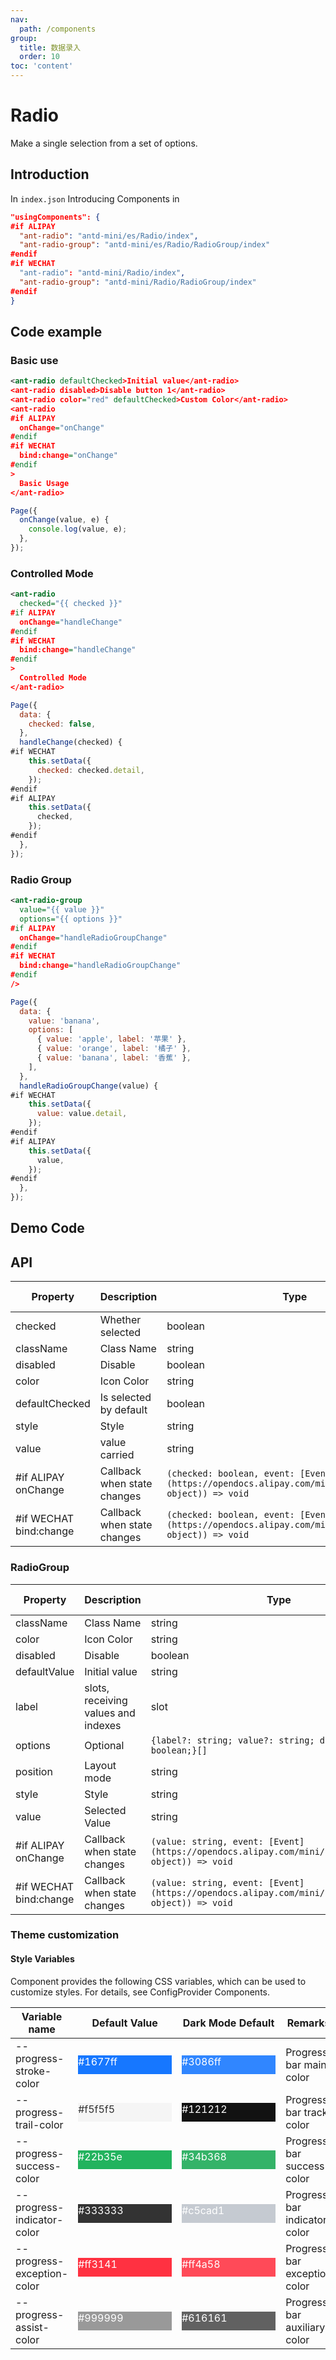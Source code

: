 ```yaml
---
nav:
  path: /components
group:
  title: 数据录入
  order: 10
toc: 'content'
---
```


# Radio

Make a single selection from a set of options.

## Introduction

In `index.json` Introducing Components in

```json
"usingComponents": {
#if ALIPAY
  "ant-radio": "antd-mini/es/Radio/index",
  "ant-radio-group": "antd-mini/es/Radio/RadioGroup/index"
#endif
#if WECHAT
  "ant-radio": "antd-mini/Radio/index",
  "ant-radio-group": "antd-mini/Radio/RadioGroup/index"
#endif
}
```

## Code example

### Basic use

```xml
<ant-radio defaultChecked>Initial value</ant-radio>
<ant-radio disabled>Disable button 1</ant-radio>
<ant-radio color="red" defaultChecked>Custom Color</ant-radio>
<ant-radio
#if ALIPAY
  onChange="onChange"
#endif
#if WECHAT
  bind:change="onChange"
#endif
>
  Basic Usage
</ant-radio>
```

```js
Page({
  onChange(value, e) {
    console.log(value, e);
  },
});
```

### Controlled Mode

```xml
<ant-radio
  checked="{{ checked }}"
#if ALIPAY
  onChange="handleChange"
#endif
#if WECHAT
  bind:change="handleChange"
#endif
>
  Controlled Mode
</ant-radio>
```

```js
Page({
  data: {
    checked: false,
  },
  handleChange(checked) {
#if WECHAT
    this.setData({
      checked: checked.detail,
    });
#endif
#if ALIPAY
    this.setData({
      checked,
    });
#endif
  },
});
```

### Radio Group

```xml
<ant-radio-group
  value="{{ value }}"
  options="{{ options }}"
#if ALIPAY
  onChange="handleRadioGroupChange"
#endif
#if WECHAT
  bind:change="handleRadioGroupChange"
#endif
/>

```

```js
Page({
  data: {
    value: 'banana',
    options: [
      { value: 'apple', label: '苹果' },
      { value: 'orange', label: '橘子' },
      { value: 'banana', label: '香蕉' },
    ],
  },
  handleRadioGroupChange(value) {
#if WECHAT
    this.setData({
      value: value.detail,
    });
#endif
#if ALIPAY
    this.setData({
      value,
    });
#endif
  },
});
```

## Demo Code

<code src='../../demo/pages/Radio/index'></code>

## API

| Property                   | Description             | Type                                                                                                  | Default Value |
| ---------------------- | ---------------- | ----------------------------------------------------------------------------------------------------- | ------ |
| checked                | Whether selected         | boolean                                                                                               | -      |
| className              | Class Name             | string                                                                                                | -      |
| disabled               | Disable         | boolean                                                                                               | false  |
| color                  | Icon Color         | string                                                                                                | -      |
| defaultChecked         | Is selected by default     | boolean                                                                                               | false  |
| style                  | Style             | string                                                                                                | -      |
| value                  | value carried  | string                                                                                                | -      |
| #if ALIPAY onChange    | Callback when state changes | `(checked: boolean, event: [Event](https://opendocs.alipay.com/mini/framework/event-object)) => void` | -      |
| #if WECHAT bind:change | Callback when state changes | `(checked: boolean, event: [Event](https://opendocs.alipay.com/mini/framework/event-object)) => void` | -      |

### RadioGroup

| Property                   | Description               | Type                                                                                               | Default Value     |
| ---------------------- | ------------------ | -------------------------------------------------------------------------------------------------- | ---------- |
| className              | Class Name               | string                                                                                             | -          |
| color                  | Icon Color           | string                                                                                             | -          |
| disabled               | Disable           | boolean                                                                                            | false      |
| defaultValue           | Initial value             | string                                                                                             | -          |
| label                  | slots, receiving values and indexes | slot                                                                                               | -          |
| options                | Optional             | `{label?: string; value?: string; disabled?: boolean;}[]`                                          | -          |
| position               | Layout mode           | string                                                                                             | `vertical` |
| style                  | Style               | string                                                                                             | -          |
| value                  | Selected Value           | string                                                                                             | -          |
| #if ALIPAY onChange    | Callback when state changes   | `(value: string, event: [Event](https://opendocs.alipay.com/mini/framework/event-object)) => void` | -          |
| #if WECHAT bind:change | Callback when state changes   | `(value: string, event: [Event](https://opendocs.alipay.com/mini/framework/event-object)) => void` | -          |

### Theme customization

#### Style Variables

Component provides the following CSS variables, which can be used to customize styles. For details, see ConfigProvider Components.

| Variable name                     | Default Value                                                                                            | Dark Mode Default                                                                                    | Remarks             |
| -------------------------- | ------------------------------------------------------------------------------------------------- | ------------------------------------------------------------------------------------------------- | ---------------- |
| --progress-stroke-color    | <div style="width: 150px; height: 30px; background-color: #1677ff; color: #ffffff;">#1677ff</div> | <div style="width: 150px; height: 30px; background-color: #3086ff; color: #ffffff;">#3086ff</div> | Progress bar main color     |
| --progress-trail-color     | <div style="width: 150px; height: 30px; background-color: #f5f5f5; color: #333333;">#f5f5f5</div> | <div style="width: 150px; height: 30px; background-color: #121212; color: #ffffff;">#121212</div> | Progress bar track color   |
| --progress-success-color   | <div style="width: 150px; height: 30px; background-color: #22b35e; color: #ffffff;">#22b35e</div> | <div style="width: 150px; height: 30px; background-color: #34b368; color: #ffffff;">#34b368</div> | Progress bar success color   |
| --progress-indicator-color | <div style="width: 150px; height: 30px; background-color: #333333; color: #ffffff;">#333333</div> | <div style="width: 150px; height: 30px; background-color: #c5cad1; color: #ffffff;">#c5cad1</div> | Progress bar indicator color |
| --progress-exception-color | <div style="width: 150px; height: 30px; background-color: #ff3141; color: #ffffff;">#ff3141</div> | <div style="width: 150px; height: 30px; background-color: #ff4a58; color: #ffffff;">#ff4a58</div> | Progress bar exception color   |
| --progress-assist-color    | <div style="width: 150px; height: 30px; background-color: #999999; color: #ffffff;">#999999</div> | <div style="width: 150px; height: 30px; background-color: #616161; color: #ffffff;">#616161</div> | Progress bar auxiliary color   |
